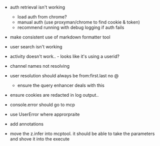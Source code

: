- auth retrieval isn't working
  - load auth from chrome?
  - manual auth (use proxyman/chrome to find cookie & token)
  - recommend running with debug logging if auth fails

- make consistent use of markdown formatter tool
- user search isn't working
- activity doesn't work.. - looks like it's using a userid?
- channel names not resolving
- user resolution should always be from:first.last no @
  - ensure the query enhancer deals with this
- ensure cookies are redacted in log output..
- console.error should go to mcp
- use UserError where approrpraite
- add annotations
- move the z.infer into mcptool. it should be able to take the parameters and shove it into the execute
